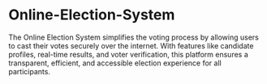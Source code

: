 # Online-Election-System
The Online Election System simplifies the voting process by allowing users to cast their votes securely over the internet. With features like candidate profiles, real-time results, and voter verification, this platform ensures a transparent, efficient, and accessible election experience for all participants.
